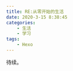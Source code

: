 ```yaml
---
title: RE:从零开始的生活
date: 2020-3-15 8:38:45
categories: 
    - 生活
    - 学习
tags: 
    - Hexo
---
```

待续。